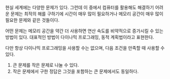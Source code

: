 현실 세계에는 다양한 문제가 있다. 그런데 이 중에서 컴퓨터를 활용해도 해결하기 어려운 문제는 최적의 해를 구하기에 시간이 매우 많이 필요하거나
메모리 공간이 매우 많이 필요한 문제와 같은 것들이다.

어떤 문제는 메모리 공간을 약간 더 사용하면 연산 속도를 비약적으로 증가시킬 수 있는 방법이 있다.
대표적인 방법이 다이나믹 프로그래밍, 동적 계획법이라고 표현한다.

다만 항상 다이나믹 프로그래밍을 사용할 수는 없으며, 다음 조건을 만족할 때 사용할 수 있다.
1. 큰 문제를 작은 문제로 나눌 수 있다.
2. 작은 문제에서 구한 정답은 그것을 포함하는 큰 문제에서도 동일하다.
